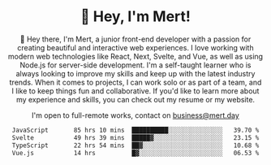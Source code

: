 <div align="center">
  <h1 align="center">👋 Hey, I'm Mert! </h1>
<p>
 🎉 Hey there, I'm Mert, a junior front-end developer with a passion for creating beautiful and interactive web experiences. I love working with modern web technologies like React, Next, Svelte, and Vue, as well as using Node.js for server-side development. I'm a self-taught learner who is always looking to improve my skills and keep up with the latest industry trends. When it comes to projects, I can work solo or as part of a team, and I like to keep things fun and collaborative. If you'd like to learn more about my experience and skills, you can check out my resume or my website.
</p>

  I'm open to full-remote works, contact on [business@mert.day](mailto:business@mert.day) 
  
<!--START_SECTION:waka-->

```txt
JavaScript       85 hrs 10 mins  ██████████░░░░░░░░░░░░░░░   39.70 %
Svelte           49 hrs 39 mins  █████▓░░░░░░░░░░░░░░░░░░░   23.15 %
TypeScript       22 hrs 54 mins  ██▓░░░░░░░░░░░░░░░░░░░░░░   10.68 %
Vue.js           14 hrs          █▓░░░░░░░░░░░░░░░░░░░░░░░   06.53 %
```

<!--END_SECTION:waka-->

<!--
I inspired from https://github.com/noirrs
You can check his page too!

Mert Doğu - Front-end Developer - mert.day
--> 
